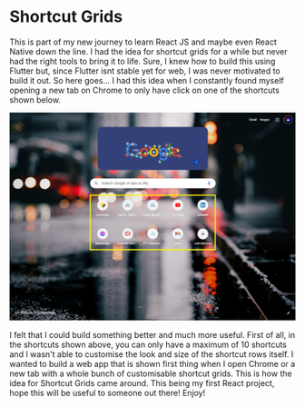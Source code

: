 # Shortcut Grids

This is part of my new journey to learn React JS and maybe even React Native down the line. I had the idea for shortcut grids for a while but never had the right tools to bring it to life. Sure, I knew how to build this using Flutter but, since Flutter isnt stable yet for web, I was never motivated to build it out. So here goes... I had this idea when I constantly found myself opening a new tab on Chrome to only have click on one of the shortcuts shown below.  

<img src="readme_images/1.png">

I felt that I could build something better and much more useful. First of all, in the shortcuts shown above, you can only have a maximum of 10 shortcuts and I wasn't able to customise the look and size of the shortcut rows itself. I wanted to build a web app that is shown first thing when I open Chrome or a new tab with a whole bunch of customisable shortcut grids. This is how the idea for Shortcut Grids came around. This being my first React project, hope this will be useful to someone out there! Enjoy! 

